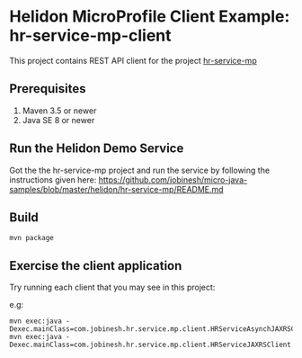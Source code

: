 # Helidon MicroProfile Client Example: hr-service-mp-client

This project contains REST API client for the project [hr-service-mp](https://github.com/jobinesh/micro-java-samples/tree/master/helidon/hr-service-mp)

## Prerequisites

1. Maven 3.5 or newer
2. Java SE 8 or newer

## Run the Helidon Demo Service

Got the the hr-service-mp project and run the service by following the instructions given here: https://github.com/jobinesh/micro-java-samples/blob/master/helidon/hr-service-mp/README.md


## Build

```
mvn package
```

## Exercise the client application

Try running each client that you may see in this project:

e.g:
```
mvn exec:java -Dexec.mainClass=com.jobinesh.hr.service.mp.client.HRServiceAsynchJAXRSClient
mvn exec:java -Dexec.mainClass=com.jobinesh.hr.service.mp.client.HRServiceJAXRSClient
```
